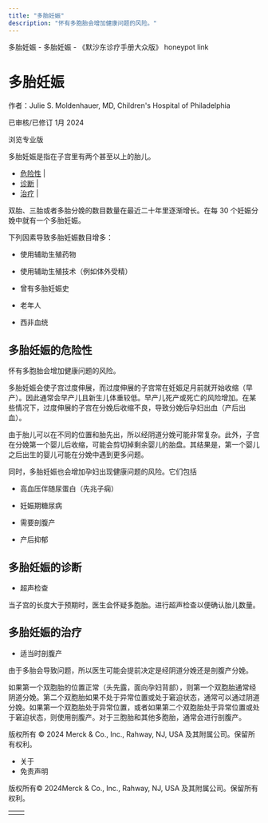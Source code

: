 ```yaml
---
title: "多胎妊娠"
description: "怀有多胞胎会增加健康问题的风险。"
---
```


﻿多胎妊娠 \- 多胎妊娠 \- 《默沙东诊疗手册大众版》 honeypot link

# 多胎妊娠

作者：Julie S. Moldenhauer, MD, Children's Hospital of Philadelphia

已审核/已修订 1月 2024

浏览专业版

多胎妊娠是指在子宫里有两个甚至以上的胎儿。

- [危险性](#危险性_v26386512_zh) \|
- [诊断](#诊断_v26386536_zh) \|
- [治疗](#治疗_v26386543_zh) \|

双胎、三胎或者多胎分娩的数目数量在最近二十年里逐渐增长。在每 30 个妊娠分娩中就有一个多胎妊娠。

下列因素导致多胎妊娠数目增多：

- 使用辅助生殖药物

- 使用辅助生殖技术（例如体外受精）

- 曾有多胎妊娠史

- 老年人

- 西非血统


## 多胎妊娠的危险性

怀有多胞胎会增加健康问题的风险。

多胎妊娠会使子宫过度伸展，而过度伸展的子宫常在妊娠足月前就开始收缩（早产）。因此通常会早产儿且新生儿体重较低。早产儿死产或死亡的风险增加。在某些情况下，过度伸展的子宫在分娩后收缩不良，导致分娩后孕妇出血（产后出血）。

由于胎儿可以在不同的位置和胎先出，所以经阴道分娩可能非常复杂。此外，子宫在分娩第一个婴儿后收缩，可能会剪切掉剩余婴儿的胎盘。其结果是，第一个婴儿之后出生的婴儿可能在分娩中遇到更多问题。

同时，多胎妊娠也会增加孕妇出现健康问题的风险。它们包括

- 高血压伴随尿蛋白（先兆子痫）

- 妊娠期糖尿病

- 需要剖腹产

- 产后抑郁


## 多胎妊娠的诊断

- 超声检查


当子宫的长度大于预期时，医生会怀疑多胞胎。进行超声检查以便确认胎儿数量。

## 多胎妊娠的治疗

- 适当时剖腹产


由于多胎会导致问题，所以医生可能会提前决定是经阴道分娩还是剖腹产分娩。

如果第一个双胞胎的位置正常（头先露，面向孕妇背部），则第一个双胞胎通常经阴道分娩。第二个双胞胎如果不处于异常位置或处于窘迫状态，通常可以通过阴道分娩。如果第一个双胞胎处于异常位置，或者如果第二个双胞胎处于异常位置或处于窘迫状态，则使用剖腹产。对于三胞胎和其他多胞胎，通常会进行剖腹产。



版权所有 © 2024
Merck & Co., Inc., Rahway, NJ, USA 及其附属公司。保留所有权利。

- 关于
- 免责声明

版权所有© 2024Merck & Co., Inc., Rahway, NJ, USA 及其附属公司。保留所有权利。

|     |     |
| --- | --- |
|  |  |